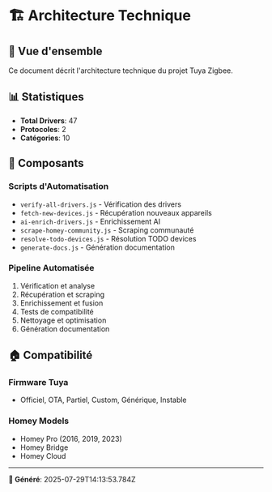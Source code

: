 # 🏗️ **Architecture Technique**

## 🎯 **Vue d'ensemble**

Ce document décrit l'architecture technique du projet Tuya Zigbee.

## 📊 **Statistiques**
- **Total Drivers**: 47
- **Protocoles**: 2
- **Catégories**: 10

## 🔧 **Composants**

### **Scripts d'Automatisation**
- `verify-all-drivers.js` - Vérification des drivers
- `fetch-new-devices.js` - Récupération nouveaux appareils
- `ai-enrich-drivers.js` - Enrichissement AI
- `scrape-homey-community.js` - Scraping communauté
- `resolve-todo-devices.js` - Résolution TODO devices
- `generate-docs.js` - Génération documentation

### **Pipeline Automatisée**
1. Vérification et analyse
2. Récupération et scraping
3. Enrichissement et fusion
4. Tests de compatibilité
5. Nettoyage et optimisation
6. Génération documentation

## 🏠 **Compatibilité**

### **Firmware Tuya**
- Officiel, OTA, Partiel, Custom, Générique, Instable

### **Homey Models**
- Homey Pro (2016, 2019, 2023)
- Homey Bridge
- Homey Cloud

---

**📅 Généré**: 2025-07-29T14:13:53.784Z